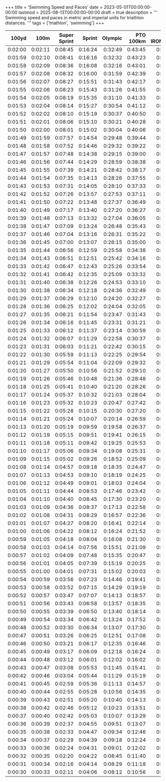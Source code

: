+++
title = 'Swimming Speed and Paces'
date = 2023-05-01T00:00:00-00:00
lastmod = 2025-08-13T00:00:00-00:00
draft = true
description = '''
Swimming speed and paces in metric and imperial units for triathlon distances.
'''
tags = ['triathlon', 'swimming']
+++

| 100yd   | 100m    | Super Sprint | Sprint  | Olympic | PTO 100km | Half IRONMAN | IRONMAN  |
| ------: | ------: | -----------: | ------: | ------: | --------: | -----------: | -------: |
| 0:02:00 | 0:02:11 |      0:08:45 | 0:16:24 | 0:32:49 |   0:43:45 |      0:42:14 |  1:24:29 |
| 0:01:59 | 0:02:10 |      0:08:41 | 0:16:16 | 0:32:32 |   0:43:23 |      0:41:53 |  1:23:47 |
| 0:01:58 | 0:02:09 |      0:08:36 | 0:16:08 | 0:32:16 |   0:43:01 |      0:41:32 |  1:23:04 |
| 0:01:57 | 0:02:08 |      0:08:32 | 0:16:00 | 0:31:59 |   0:42:39 |      0:41:11 |  1:22:22 |
| 0:01:56 | 0:02:07 |      0:08:27 | 0:15:51 | 0:31:43 |   0:42:17 |      0:40:50 |  1:21:40 |
| 0:01:55 | 0:02:06 |      0:08:23 | 0:15:43 | 0:31:26 |   0:41:55 |      0:40:29 |  1:20:58 |
| 0:01:54 | 0:02:05 |      0:08:19 | 0:15:35 | 0:31:10 |   0:41:33 |      0:40:08 |  1:20:15 |
| 0:01:53 | 0:02:04 |      0:08:14 | 0:15:27 | 0:30:54 |   0:41:12 |      0:39:47 |  1:19:33 |
| 0:01:52 | 0:02:02 |      0:08:10 | 0:15:19 | 0:30:37 |   0:40:50 |      0:39:25 |  1:18:51 |
| 0:01:51 | 0:02:01 |      0:08:06 | 0:15:10 | 0:30:21 |   0:40:28 |      0:39:04 |  1:18:09 |
| 0:01:50 | 0:02:00 |      0:08:01 | 0:15:02 | 0:30:04 |   0:40:06 |      0:38:43 |  1:17:26 |
| 0:01:49 | 0:01:59 |      0:07:57 | 0:14:54 | 0:29:48 |   0:39:44 |      0:38:22 |  1:16:44 |
| 0:01:48 | 0:01:58 |      0:07:52 | 0:14:46 | 0:29:32 |   0:39:22 |      0:38:01 |  1:16:02 |
| 0:01:47 | 0:01:57 |      0:07:48 | 0:14:38 | 0:29:15 |   0:39:00 |      0:37:40 |  1:15:20 |
| 0:01:46 | 0:01:56 |      0:07:44 | 0:14:29 | 0:28:59 |   0:38:38 |      0:37:19 |  1:14:37 |
| 0:01:45 | 0:01:55 |      0:07:39 | 0:14:21 | 0:28:42 |   0:38:17 |      0:36:58 |  1:13:55 |
| 0:01:44 | 0:01:54 |      0:07:35 | 0:14:13 | 0:28:26 |   0:37:55 |      0:36:36 |  1:13:13 |
| 0:01:43 | 0:01:53 |      0:07:31 | 0:14:05 | 0:28:10 |   0:37:33 |      0:36:15 |  1:12:31 |
| 0:01:42 | 0:01:52 |      0:07:26 | 0:13:57 | 0:27:53 |   0:37:11 |      0:35:54 |  1:11:48 |
| 0:01:41 | 0:01:50 |      0:07:22 | 0:13:48 | 0:27:37 |   0:36:49 |      0:35:33 |  1:11:06 |
| 0:01:40 | 0:01:49 |      0:07:17 | 0:13:40 | 0:27:20 |   0:36:27 |      0:35:12 |  1:10:24 |
| 0:01:39 | 0:01:48 |      0:07:13 | 0:13:32 | 0:27:04 |   0:36:05 |      0:34:51 |  1:09:42 |
| 0:01:38 | 0:01:47 |      0:07:09 | 0:13:24 | 0:26:48 |   0:35:43 |      0:34:30 |  1:09:00 |
| 0:01:37 | 0:01:46 |      0:07:04 | 0:13:16 | 0:26:31 |   0:35:22 |      0:34:09 |  1:08:17 |
| 0:01:36 | 0:01:45 |      0:07:00 | 0:13:07 | 0:26:15 |   0:35:00 |      0:33:48 |  1:07:35 |
| 0:01:35 | 0:01:44 |      0:06:56 | 0:12:59 | 0:25:58 |   0:34:38 |      0:33:26 |  1:06:53 |
| 0:01:34 | 0:01:43 |      0:06:51 | 0:12:51 | 0:25:42 |   0:34:16 |      0:33:05 |  1:06:11 |
| 0:01:33 | 0:01:42 |      0:06:47 | 0:12:43 | 0:25:26 |   0:33:54 |      0:32:44 |  1:05:28 |
| 0:01:32 | 0:01:41 |      0:06:42 | 0:12:35 | 0:25:09 |   0:33:32 |      0:32:23 |  1:04:46 |
| 0:01:31 | 0:01:40 |      0:06:38 | 0:12:26 | 0:24:53 |   0:33:10 |      0:32:02 |  1:04:04 |
| 0:01:30 | 0:01:38 |      0:06:34 | 0:12:18 | 0:24:36 |   0:32:49 |      0:31:41 |  1:03:22 |
| 0:01:29 | 0:01:37 |      0:06:29 | 0:12:10 | 0:24:20 |   0:32:27 |      0:31:20 |  1:02:39 |
| 0:01:28 | 0:01:36 |      0:06:25 | 0:12:02 | 0:24:04 |   0:32:05 |      0:30:59 |  1:01:57 |
| 0:01:27 | 0:01:35 |      0:06:21 | 0:11:54 | 0:23:47 |   0:31:43 |      0:30:37 |  1:01:15 |
| 0:01:26 | 0:01:34 |      0:06:16 | 0:11:45 | 0:23:31 |   0:31:21 |      0:30:16 |  1:00:33 |
| 0:01:25 | 0:01:33 |      0:06:12 | 0:11:37 | 0:23:14 |   0:30:59 |      0:29:55 |  0:59:50 |
| 0:01:24 | 0:01:32 |      0:06:07 | 0:11:29 | 0:22:58 |   0:30:37 |      0:29:34 |  0:59:08 |
| 0:01:23 | 0:01:31 |      0:06:03 | 0:11:21 | 0:22:42 |   0:30:15 |      0:29:13 |  0:58:26 |
| 0:01:22 | 0:01:30 |      0:05:59 | 0:11:13 | 0:22:25 |   0:29:54 |      0:28:52 |  0:57:44 |
| 0:01:21 | 0:01:29 |      0:05:54 | 0:11:04 | 0:22:09 |   0:29:32 |      0:28:31 |  0:57:01 |
| 0:01:20 | 0:01:27 |      0:05:50 | 0:10:56 | 0:21:52 |   0:29:10 |      0:28:10 |  0:56:19 |
| 0:01:19 | 0:01:26 |      0:05:46 | 0:10:48 | 0:21:36 |   0:28:48 |      0:27:48 |  0:55:37 |
| 0:01:18 | 0:01:25 |      0:05:41 | 0:10:40 | 0:21:20 |   0:28:26 |      0:27:27 |  0:54:55 |
| 0:01:17 | 0:01:24 |      0:05:37 | 0:10:32 | 0:21:03 |   0:28:04 |      0:27:06 |  0:54:12 |
| 0:01:16 | 0:01:23 |      0:05:32 | 0:10:23 | 0:20:47 |   0:27:42 |      0:26:45 |  0:53:30 |
| 0:01:15 | 0:01:22 |      0:05:28 | 0:10:15 | 0:20:30 |   0:27:20 |      0:26:24 |  0:52:48 |
| 0:01:14 | 0:01:21 |      0:05:24 | 0:10:07 | 0:20:14 |   0:26:59 |      0:26:03 |  0:52:06 |
| 0:01:13 | 0:01:20 |      0:05:19 | 0:09:59 | 0:19:58 |   0:26:37 |      0:25:42 |  0:51:24 |
| 0:01:12 | 0:01:19 |      0:05:15 | 0:09:51 | 0:19:41 |   0:26:15 |      0:25:21 |  0:50:41 |
| 0:01:11 | 0:01:18 |      0:05:11 | 0:09:42 | 0:19:25 |   0:25:53 |      0:25:00 |  0:49:59 |
| 0:01:10 | 0:01:17 |      0:05:06 | 0:09:34 | 0:19:08 |   0:25:31 |      0:24:38 |  0:49:17 |
| 0:01:09 | 0:01:15 |      0:05:02 | 0:09:26 | 0:18:52 |   0:25:09 |      0:24:17 |  0:48:35 |
| 0:01:08 | 0:01:14 |      0:04:57 | 0:09:18 | 0:18:35 |   0:24:47 |      0:23:56 |  0:47:52 |
| 0:01:07 | 0:01:13 |      0:04:53 | 0:09:10 | 0:18:19 |   0:24:25 |      0:23:35 |  0:47:10 |
| 0:01:06 | 0:01:12 |      0:04:49 | 0:09:01 | 0:18:03 |   0:24:04 |      0:23:14 |  0:46:28 |
| 0:01:05 | 0:01:11 |      0:04:44 | 0:08:53 | 0:17:46 |   0:23:42 |      0:22:53 |  0:45:46 |
| 0:01:04 | 0:01:10 |      0:04:40 | 0:08:45 | 0:17:30 |   0:23:20 |      0:22:32 |  0:45:03 |
| 0:01:03 | 0:01:09 |      0:04:36 | 0:08:37 | 0:17:13 |   0:22:58 |      0:22:11 |  0:44:21 |
| 0:01:02 | 0:01:08 |      0:04:31 | 0:08:29 | 0:16:57 |   0:22:36 |      0:21:49 |  0:43:39 |
| 0:01:01 | 0:01:07 |      0:04:27 | 0:08:20 | 0:16:41 |   0:22:14 |      0:21:28 |  0:42:57 |
| 0:01:00 | 0:01:06 |      0:04:22 | 0:08:12 | 0:16:24 |   0:21:52 |      0:21:07 |  0:42:14 |
| 0:00:59 | 0:01:05 |      0:04:18 | 0:08:04 | 0:16:08 |   0:21:30 |      0:20:46 |  0:41:32 |
| 0:00:58 | 0:01:03 |      0:04:14 | 0:07:56 | 0:15:51 |   0:21:09 |      0:20:25 |  0:40:50 |
| 0:00:57 | 0:01:02 |      0:04:09 | 0:07:48 | 0:15:35 |   0:20:47 |      0:20:04 |  0:40:08 |
| 0:00:56 | 0:01:01 |      0:04:05 | 0:07:39 | 0:15:19 |   0:20:25 |      0:19:43 |  0:39:25 |
| 0:00:55 | 0:01:00 |      0:04:01 | 0:07:31 | 0:15:02 |   0:20:03 |      0:19:22 |  0:38:43 |
| 0:00:54 | 0:00:59 |      0:03:56 | 0:07:23 | 0:14:46 |   0:19:41 |      0:19:00 |  0:38:01 |
| 0:00:53 | 0:00:58 |      0:03:52 | 0:07:15 | 0:14:29 |   0:19:19 |      0:18:39 |  0:37:19 |
| 0:00:52 | 0:00:57 |      0:03:47 | 0:07:07 | 0:14:13 |   0:18:57 |      0:18:18 |  0:36:36 |
| 0:00:51 | 0:00:56 |      0:03:43 | 0:06:58 | 0:13:57 |   0:18:35 |      0:17:57 |  0:35:54 |
| 0:00:50 | 0:00:55 |      0:03:39 | 0:06:50 | 0:13:40 |   0:18:14 |      0:17:36 |  0:35:12 |
| 0:00:49 | 0:00:54 |      0:03:34 | 0:06:42 | 0:13:24 |   0:17:52 |      0:17:15 |  0:34:30 |
| 0:00:48 | 0:00:52 |      0:03:30 | 0:06:34 | 0:13:07 |   0:17:30 |      0:16:54 |  0:33:48 |
| 0:00:47 | 0:00:51 |      0:03:26 | 0:06:25 | 0:12:51 |   0:17:08 |      0:16:33 |  0:33:05 |
| 0:00:46 | 0:00:50 |      0:03:21 | 0:06:17 | 0:12:35 |   0:16:46 |      0:16:12 |  0:32:23 |
| 0:00:45 | 0:00:49 |      0:03:17 | 0:06:09 | 0:12:18 |   0:16:24 |      0:15:50 |  0:31:41 |
| 0:00:44 | 0:00:48 |      0:03:12 | 0:06:01 | 0:12:02 |   0:16:02 |      0:15:29 |  0:30:59 |
| 0:00:43 | 0:00:47 |      0:03:08 | 0:05:53 | 0:11:45 |   0:15:41 |      0:15:08 |  0:30:16 |
| 0:00:42 | 0:00:46 |      0:03:04 | 0:05:44 | 0:11:29 |   0:15:19 |      0:14:47 |  0:29:34 |
| 0:00:41 | 0:00:45 |      0:02:59 | 0:05:36 | 0:11:13 |   0:14:57 |      0:14:26 |  0:28:52 |
| 0:00:40 | 0:00:44 |      0:02:55 | 0:05:28 | 0:10:56 |   0:14:35 |      0:14:05 |  0:28:10 |
| 0:00:39 | 0:00:43 |      0:02:51 | 0:05:20 | 0:10:40 |   0:14:13 |      0:13:44 |  0:27:27 |
| 0:00:38 | 0:00:42 |      0:02:46 | 0:05:12 | 0:10:23 |   0:13:51 |      0:13:23 |  0:26:45 |
| 0:00:37 | 0:00:40 |      0:02:42 | 0:05:03 | 0:10:07 |   0:13:29 |      0:13:01 |  0:26:03 |
| 0:00:36 | 0:00:39 |      0:02:37 | 0:04:55 | 0:09:51 |   0:13:07 |      0:12:40 |  0:25:21 |
| 0:00:35 | 0:00:38 |      0:02:33 | 0:04:47 | 0:09:34 |   0:12:46 |      0:12:19 |  0:24:38 |
| 0:00:34 | 0:00:37 |      0:02:29 | 0:04:39 | 0:09:18 |   0:12:24 |      0:11:58 |  0:23:56 |
| 0:00:33 | 0:00:36 |      0:02:24 | 0:04:31 | 0:09:01 |   0:12:02 |      0:11:37 |  0:23:14 |
| 0:00:32 | 0:00:35 |      0:02:20 | 0:04:22 | 0:08:45 |   0:11:40 |      0:11:16 |  0:22:32 |
| 0:00:31 | 0:00:34 |      0:02:16 | 0:04:14 | 0:08:29 |   0:11:18 |      0:10:55 |  0:21:49 |
| 0:00:30 | 0:00:33 |      0:02:11 | 0:04:06 | 0:08:12 |   0:10:56 |      0:10:34 |  0:21:07 |
